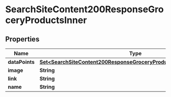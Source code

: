 

# SearchSiteContent200ResponseGroceryProductsInner

## Properties

Name | Type | Description | Notes
------------ | ------------- | ------------- | -------------
**dataPoints** | [**Set&lt;SearchSiteContent200ResponseGroceryProductsInnerDataPointsInner&gt;**](SearchSiteContent200ResponseGroceryProductsInnerDataPointsInner.md) |  |  [optional]
**image** | **String** |  | 
**link** | **String** |  | 
**name** | **String** |  | 




